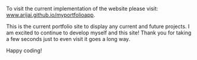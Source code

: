 To visit the current implementation of the website please visit: www.arijai.github.io/myportfolioapp.

This is the current portfolio site to display any current and future projects. 
I am excited to continue to develop myself and this site! Thank you for taking a few seconds just to even visit it goes a long way.

Happy coding!

